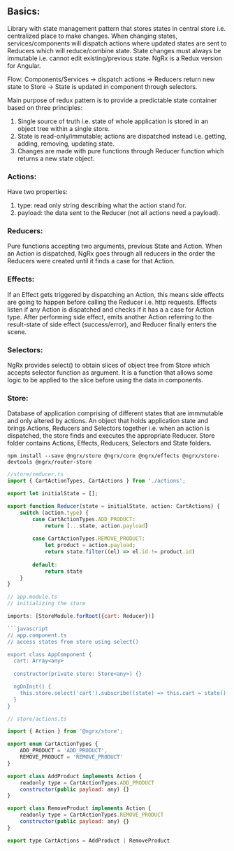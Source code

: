 ## Basics:
Library with state management pattern that stores states in central store i.e. centralized place to make changes. When changing states, services/components will dispatch actions where updated states are sent to Reducers which will reduce/combine state. State changes must always be immutable i.e. cannot edit existing/previous state. NgRx is a Redux version for Angular. 

Flow: Components/Services -> dispatch actions -> Reducers return new state to Store -> State is updated in component through selectors.

Main purpose of redux pattern is to provide a predictable state container based on three principles:
1) Single source of truth i.e. state of whole application is stored in an object tree within a single store.
2) State is read-only/immutable; actions are dispatched instead i.e. getting, adding, removing, updating state.
3) Changes are made with pure functions through Reducer function which returns a new state object.  

### Actions:
Have two properties:
1) type: read only string describing what the action stand for.
2) payload: the data sent to the Reducer (not all actions need a payload).

### Reducers:
Pure functions accepting two arguments, previous State and Action. When an Action is dispatched, NgRx goes through all reducers in the order the Reducers were created until it finds a case for that Action. 

### Effects:
If an Effect gets triggered by dispatching an Action, this means side effects are going to happen before calling the Reducer i.e. http requests. Effects listen if any Action is dispatched and checks if it has a a case for Action type. After performing side effect, emits another Action referring to the result-state of side effect (success/error), and Reducer finally enters the scene.

### Selectors: 
NgRx provides select() to obtain slices of object tree from Store which accepts selector function as argument. It is a function that allows some logic to be applied to the slice before using the data in components.

### Store:
Database of application comprising of different states that are immmutable and only altered by actions. An object that holds application state and brings Actions, Reducers and Selectors together i.e. when an action is dispatched, the store finds and executes the appropriate Reducer. Store folder contains Actions, Effects, Reducers, Selectors and State folders.


```
npm install --save @ngrx/store @ngrx/core @ngrx/effects @ngrx/store-devtools @ngrx/router-store
```

```javascript
//store/reducer.ts
import { CartActionTypes, CartActions } from './actions';

export let initialState = [];

export function Reducer(state = initialState, action: CartActions) {
    switch (action.type) {
        case CartActionTypes.ADD_PRODUCT:
            return [...state, action.payload]
        
        case CartActionTypes.REMOVE_PRODUCT:
            let product = action.payload;
            return state.filter((el) => el.id != product.id)
        
        default:
            return state
    }
}

```

```javascript
// app.module.ts
// initializing the store

imports: [StoreModule.forRoot({cart: Reducer})]

```javascript
// app.component.ts
// access states from store using select()

export class AppComponent {
  cart: Array<any>
  
  constructor(private store: Store<any>) {}

  ngOnInit() {
    this.store.select('cart').subscribe((state) => this.cart = state))
  }
}

```

```javascript
// store/actions.ts

import { Action } from '@ngrx/store';

export enum CartActionTypes {
    ADD_PRODUCT = 'ADD_PRODUCT',
    REMOVE_PRODUCT = 'REMOVE_PRODUCT'
}

export class AddProduct implements Action {
    readonly type = CartActionTypes.ADD_PRODUCT
    constructor(public payload: any) {}
}

export class RemoveProduct implements Action {
    readonly type = CartActionTypes.REMOVE_PRODUCT
    constructor(public payload: any) {}
}

export type CartActions = AddProduct | RemoveProduct

```


